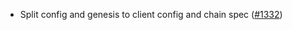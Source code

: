 - Split config and genesis to client config and chain spec
  ([\#1332](https://github.com/axonweb3/axon/pull/1332))